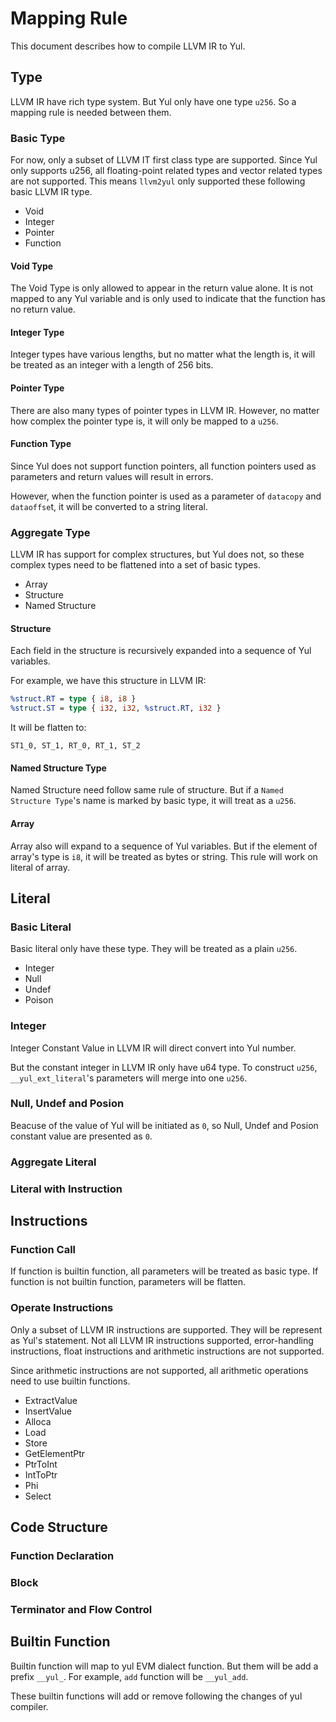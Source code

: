 # Mapping Rule

This document describes how to compile LLVM IR to Yul.

## Type

LLVM IR have rich type system. But Yul only have one type `u256`. So a mapping rule is needed between them.

### Basic Type

For now, only a subset of LLVM IT first class type are supported. Since Yul only supports u256, all floating-point related types and vector related types are not supported. This means `llvm2yul` only supported these following basic LLVM IR type.

- Void
- Integer
- Pointer
- Function

#### Void Type

The Void Type is only allowed to appear in the return value alone. It is not mapped to any Yul variable and is only used to indicate that the function has no return value.

#### Integer Type

Integer types have various lengths, but no matter what the length is, it will be treated as an integer with a length of 256 bits.

#### Pointer Type

There are also many types of pointer types in LLVM IR. However, no matter how complex the pointer type is, it will only be mapped to a `u256`.

#### Function Type

Since Yul does not support function pointers, all function pointers used as parameters and return values ​​will result in errors.

However, when the function pointer is used as a parameter of `datacopy` and `dataoffse`t, it will be converted to a string literal.

### Aggregate Type

LLVM IR has support for complex structures, but Yul does not, so these complex types need to be flattened into a set of basic types.

- Array
- Structure
- Named Structure

#### Structure

Each field in the structure is recursively expanded into a sequence of Yul variables.

For example, we have this structure in LLVM IR:

```llvm
%struct.RT = type { i8, i8 }
%struct.ST = type { i32, i32, %struct.RT, i32 }
```

It will be flatten to:

```
ST1_0, ST_1, RT_0, RT_1, ST_2
```

#### Named Structure Type

Named Structure need follow same rule of structure. But if a `Named Structure Type`'s name is marked by basic type, it will treat as a `u256`.

#### Array

Array also will expand to a sequence of Yul variables. But if the element of array's type is `i8`, it will be treated as bytes or string. This rule will work on literal of array.

## Literal

### Basic Literal

Basic literal only have these type. They will be treated as a plain `u256`.

- Integer
- Null
- Undef
- Poison

### Integer

Integer Constant Value in LLVM IR will direct convert into Yul number. 

But the constant integer in LLVM IR only have u64 type. To construct `u256`, `__yul_ext_literal`'s parameters will merge into one `u256`.

### Null, Undef and Posion

Beacuse of the value of Yul will be initiated as `0`, so Null, Undef and Posion constant value are presented as `0`.

### Aggregate Literal

### Literal with Instruction

## Instructions

### Function Call

If function is builtin function, all parameters will be treated as basic type. If function is not builtin function, parameters will be flatten.

### Operate Instructions

Only a subset of LLVM IR instructions are supported. They will be represent as Yul's statement. Not all LLVM IR instructions supported, error-handling instructions, float instructions and arithmetic instructions are not supported.

Since arithmetic instructions are not supported, all arithmetic operations need to use builtin functions.

- ExtractValue
- InsertValue
- Alloca
- Load
- Store
- GetElementPtr
- PtrToInt
- IntToPtr
- Phi
- Select

## Code Structure

### Function Declaration

### Block

### Terminator and Flow Control

## Builtin Function

Builtin function will map to yul EVM dialect function. But them will be add a prefix `__yul_`. For example, `add` function will be `__yul_add`.

These builtin functions will add or remove following the changes of yul compiler.
